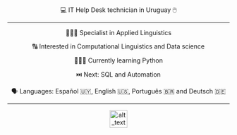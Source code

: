 

<p align="center">
💻 IT Help Desk technician in Uruguay 🖱️

------------------------------------------
<p align="center">
👩🏻‍🎓 Specialist in Applied Linguistics   
<p align="center">
🔠 Interested in Computational Linguistics and Data science  
<p align="center">
👩🏻‍💻 Currently learning Python  
<p align="center">
⏭️ Next: SQL and Automation  
<p align="center">
🗣️ Languages: Español 🇺🇾, English 🇺🇸, Português 🇧🇷 and Deutsch 🇩🇪

------------------------------------------

</p>


[<p align="center">
<img align="center" alt="alt_text" width="40px" src="https://user-images.githubusercontent.com/108837573/178109681-f81fc0f6-4003-46c2-91af-5050653f22f5.png" />](https://www.linkedin.com/in/marjorie-soares-04411599/)
</p>
<!---
marjoriesoares/marjoriesoares is a ✨ special ✨ repository because its `README.md` (this file) appears on your GitHub profile.
You can click the Preview link to take a look at your changes.
--->
